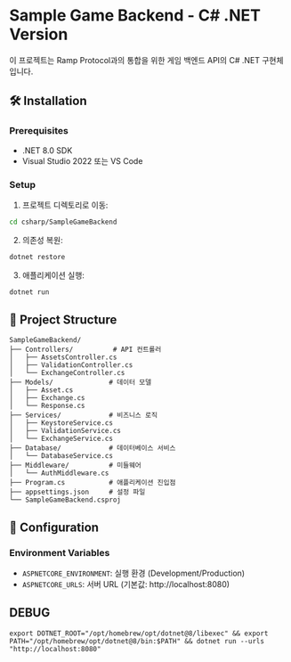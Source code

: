 # Sample Game Backend - C# .NET Version

이 프로젝트는 Ramp Protocol과의 통합을 위한 게임 백엔드 API의 C# .NET 구현체입니다.


## 🛠️ Installation

### Prerequisites
- .NET 8.0 SDK
- Visual Studio 2022 또는 VS Code

### Setup
1. 프로젝트 디렉토리로 이동:
```bash
cd csharp/SampleGameBackend
```

2. 의존성 복원:
```bash
dotnet restore
```

3. 애플리케이션 실행:
```bash
dotnet run
```

## 📁 Project Structure

```
SampleGameBackend/
├── Controllers/          # API 컨트롤러
│   ├── AssetsController.cs
│   ├── ValidationController.cs
│   └── ExchangeController.cs
├── Models/              # 데이터 모델
│   ├── Asset.cs
│   ├── Exchange.cs
│   └── Response.cs
├── Services/            # 비즈니스 로직
│   ├── KeystoreService.cs
│   ├── ValidationService.cs
│   └── ExchangeService.cs
├── Database/            # 데이터베이스 서비스
│   └── DatabaseService.cs
├── Middleware/          # 미들웨어
│   └── AuthMiddleware.cs
├── Program.cs           # 애플리케이션 진입점
├── appsettings.json     # 설정 파일
└── SampleGameBackend.csproj
```

## 🔧 Configuration

### Environment Variables
- `ASPNETCORE_ENVIRONMENT`: 실행 환경 (Development/Production)
- `ASPNETCORE_URLS`: 서버 URL (기본값: http://localhost:8080)


## DEBUG
```
export DOTNET_ROOT="/opt/homebrew/opt/dotnet@8/libexec" && export PATH="/opt/homebrew/opt/dotnet@8/bin:$PATH" && dotnet run --urls "http://localhost:8080"
```